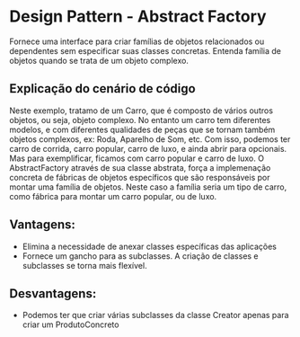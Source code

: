 ﻿# Design Pattern - Abstract Factory

Fornece uma interface para criar famílias de objetos relacionados ou dependentes sem especificar suas classes concretas.
Entenda família de objetos quando se trata de um objeto complexo.

## Explicação do cenário de código
Neste exemplo, tratamo de um Carro, que é composto de vários outros objetos, ou seja, objeto complexo.
No entanto um carro tem diferentes modelos, e com diferentes qualidades de peças que se tornam também objetos complexos, ex: Roda, Aparelho de Som, etc.
Com isso, podemos ter carro de corrida, carro popular, carro de luxo, e ainda abrir para opcionais.
Mas para exemplificar, ficamos com carro popular e carro de luxo.
O AbstractFactory através de sua classe abstrata, força a implemenação concreta de fábricas de objetos específicos que são responsáveis por montar uma família de objetos.
Neste caso a família seria um tipo de carro, como fábrica para montar um carro popular, ou de luxo.

## Vantagens:
- Elimina a necessidade de anexar classes específicas das aplicações
- Fornece um gancho para as subclasses. A criação de classes e subclasses se torna mais flexível.

## Desvantagens:
- Podemos ter que criar várias subclasses da classe Creator apenas para criar um ProdutoConcreto